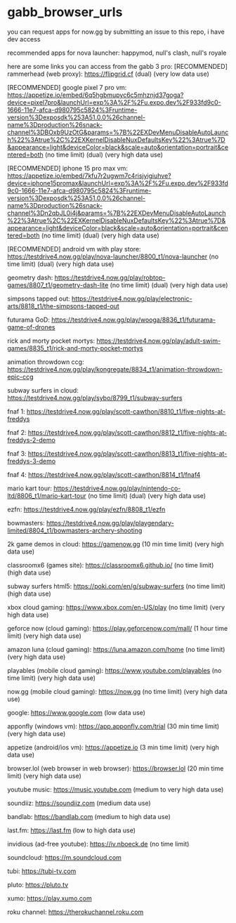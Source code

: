 # gabb_browser_urls
you can request apps for now.gg by submitting an issue to this repo, i have dev access

recommended apps for nova launcher: happymod, null's clash, null's royale

here are some links you can access from the gabb 3 pro:
[RECOMMENDED] rammerhead (web proxy): https://flipgrid.cf (dual) (very low data use)

[RECOMMENDED] google pixel 7 pro vm: https://appetize.io/embed/6q5hgbmupyc6c5mhznjd37goga?device=pixel7pro&launchUrl=exp%3A%2F%2Fu.expo.dev%2F933fd9c0-1666-11e7-afca-d980795c5824%3Fruntime-version%3Dexposdk%253A51.0.0%26channel-name%3Dproduction%26snack-channel%3DBOxb9UzOtG&params=%7B%22EXDevMenuDisableAutoLaunch%22%3Atrue%2C%22EXKernelDisableNuxDefaultsKey%22%3Atrue%7D&appearance=light&deviceColor=black&scale=auto&orientation=portrait&centered=both (no time limit) (dual) (very high data use)

[RECOMMENDED] iphone 15 pro max vm: https://appetize.io/embed/7kfu7r2ugwm7c4risjyigiuhve?device=iphone15promax&launchUrl=exp%3A%2F%2Fu.expo.dev%2F933fd9c0-1666-11e7-afca-d980795c5824%3Fruntime-version%3Dexposdk%253A51.0.0%26channel-name%3Dproduction%26snack-channel%3Dn2qbJL0i4j&params=%7B%22EXDevMenuDisableAutoLaunch%22%3Atrue%2C%22EXKernelDisableNuxDefaultsKey%22%3Atrue%7D&appearance=light&deviceColor=black&scale=auto&orientation=portrait&centered=both (no time limit) (dual) (very high data use)

[RECOMMENDED] android vm with play store: https://testdrive4.now.gg/play/nova-launcher/8800_t1/nova-launcher (no time limit) (dual) (very high data use)

geometry dash: https://testdrive4.now.gg/play/robtop-games/8807_t1/geometry-dash-lite (no time limit) (dual) (very high data use)

simpsons tapped out: https://testdrive4.now.gg/play/electronic-arts/8818_t1/the-simpsons-tapped-out

futurama GoD: https://testdrive4.now.gg/play/wooga/8836_t1/futurama-game-of-drones

rick and morty pocket mortys: https://testdrive4.now.gg/play/adult-swim-games/8835_t1/rick-and-morty-pocket-mortys

animation throwdown ccg: https://testdrive4.now.gg/play/kongregate/8834_t1/animation-throwdown-epic-ccg

subway surfers in cloud: https://testdrive4.now.gg/play/sybo/8799_t1/subway-surfers

fnaf 1: https://testdrive4.now.gg/play/scott-cawthon/8810_t1/five-nights-at-freddys

fnaf 2: https://testdrive4.now.gg/play/scott-cawthon/8812_t1/five-nights-at-freddys-2-demo

fnaf 3: https://testdrive4.now.gg/play/scott-cawthon/8813_t1/five-nights-at-freddys-3-demo

fnaf 4: https://testdrive4.now.gg/play/scott-cawthon/8814_t1/fnaf4

mario kart tour: https://testdrive4.now.gg/play/nintendo-co-ltd/8806_t1/mario-kart-tour (no time limit) (dual) (very high data use)

ezfn: https://testdrive4.now.gg/play/ezfn/8808_t1/ezfn

bowmasters: https://testdrive4.now.gg/play/playgendary-limited/8804_t1/bowmasters-archery-shooting

2k game demos in cloud: https://gamenow.gg (10 min time limit) (very high data use)

classroomx6 (games site): https://classroomx6.github.io/ (no time limit) (high data use)

subway surfers html5: https://poki.com/en/g/subway-surfers (no time limit) (high data use)

xbox cloud gaming: https://www.xbox.com/en-US/play (no time limit) (very high data use)

geforce now (cloud gaming): https://play.geforcenow.com/mall/ (1 hour time limit) (very high data use)

amazon luna (cloud gaming): https://luna.amazon.com/home (no time limit) (very high data use)

playables (mobile cloud gaming): https://www.youtube.com/playables (no time limit) (very high data use)

now.gg (mobile cloud gaming): https://now.gg (no time limit) (very high data use)

google: https://www.google.com (low data use)

apponfly (windows vm): https://app.apponfly.com/trial (30 min time limit) (very high data use)

appetize (android/ios vm): https://appetize.io (3 min time limit) (very high data use)

browser.lol (web browser in web browser): https://browser.lol (20 min time limit) (very high data use)

youtube music: https://music.youtube.com (medium to very high data use)

soundiiz: https://soundiiz.com (medium data use)

bandlab: https://bandlab.com (medium to high data use)

last.fm: https://last.fm (low to high data use)

invidious (ad-free youtube): https://iv.nboeck.de (no time limit)

soundcloud: https://m.soundcloud.com

tubi: https://tubi-tv.com

pluto: https://pluto.tv

xumo: https://play.xumo.com

roku channel: https://therokuchannel.roku.com
